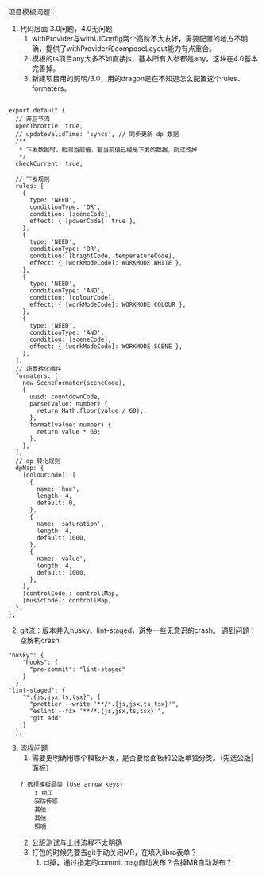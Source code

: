 
项目模板问题：

1. 代码层面 3.0问题，4.0无问题
   1. withProvider与withUIConfig两个高阶不太友好，需要配置的地方不明确，提供了withProvider和composeLayout能力有点重合。
   2. 模板的ts项目any太多不如直接js，基本所有入参都是any，这块在4.0基本完善掉。
   3. 新建项目用的照明/3.0，用的dragon是在不知道怎么配置这个rules、formaters。

```
	
export default {
  // 开启节流
  openThrottle: true,
  // updateValidTime: 'syncs', // 同步更新 dp 数据
  /**
   * 下发数据时，检测当前值，若当前值已经是下发的数据，则过滤掉
   */
  checkCurrent: true,

  // 下发规则
  rules: [
    {
      type: 'NEED',
      conditionType: 'OR',
      condition: [sceneCode],
      effect: { [powerCode]: true },
    },
    {
      type: 'NEED',
      conditionType: 'OR',
      condition: [brightCode, temperatureCode],
      effect: { [workModeCode]: WORKMODE.WHITE },
    },
    {
      type: 'NEED',
      conditionType: 'AND',
      condition: [colourCode],
      effect: { [workModeCode]: WORKMODE.COLOUR },
    },
    {
      type: 'NEED',
      conditionType: 'AND',
      condition: [sceneCode],
      effect: { [workModeCode]: WORKMODE.SCENE },
    },
  ],
  // 场景转化插件
  formaters: [
    new SceneFormater(sceneCode),
    {
      uuid: countdownCode,
      parse(value: number) {
        return Math.floor(value / 60);
      },
      format(value: number) {
        return value * 60;
      },
    },
  ],
  // dp 转化规则
  dpMap: {
    [colourCode]: [
      {
        name: 'hue',
        length: 4,
        default: 0,
      },
      {
        name: 'saturation',
        length: 4,
        default: 1000,
      },
      {
        name: 'value',
        length: 4,
        default: 1000,
      },
    ],
    [controlCode]: controllMap,
    [musicCode]: controllMap,
  },
};
```

2. git流：版本并入husky、lint-staged，避免一些无意识的crash。
   遇到问题：空解构crash
```
"husky": {
    "hooks": {
      "pre-commit": "lint-staged"
    }
  },
"lint-staged": {
    "*.{js,jsx,ts,tsx}": [
      "prettier --write '**/*.{js,jsx,ts,tsx}'",
      "eslint --fix '**/*.{js,jsx,ts,tsx}'",
      "git add"
    ]
  },
```

3. 流程问题
	1. 需要更明确用哪个模板开发，是否要给面板和公版单独分类。（先选公版|面板）
	```
	? 选择模板品类 (Use arrow keys)
		❯ 电工
		安防传感
		其他
		其他
		照明
	```
	2. 公版测试与上线流程不太明确
	3. 打包的时候先要去git手动关闭MR，在填入libra表单？ 
      	1. ci掉，通过指定的commit msg自动发布？合掉MR自动发布？